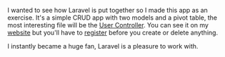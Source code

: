 I wanted to see how Laravel is put together so I made this app as an exercise. It's a simple CRUD app with two models and a pivot table, the most interesting file will be the [User Controller](controllers/UserController.php). You can see it on my [website](http://superawesome.biz/laravel) but you'll have to [register](http://superawesome.biz/laravel/users/register) before you create or delete anything.

I instantly became a huge fan, Laravel is a pleasure to work with.
